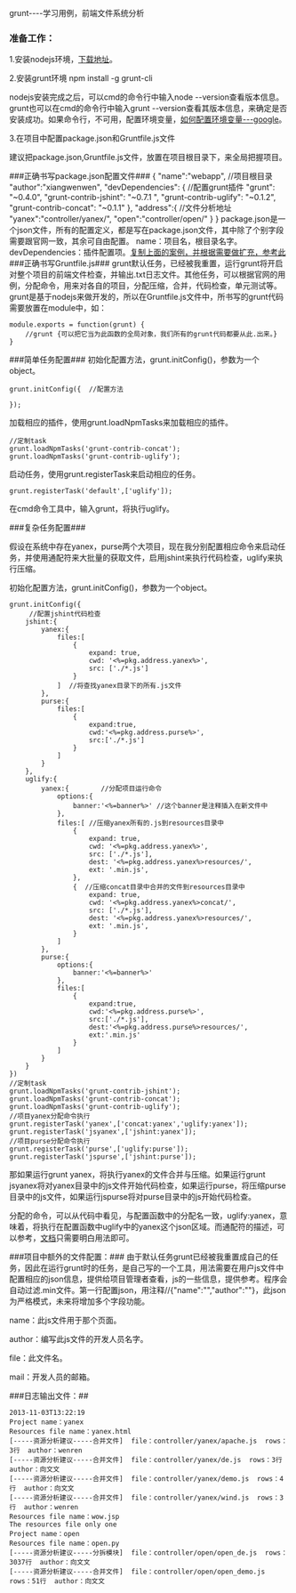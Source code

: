 grunt----学习用例，前端文件系统分析

### 准备工作： ###

1.安装nodejs环境，<a href="http://www.nodejs.org/">下载地址</a>。

2.安装grunt环境  npm install -g grunt-cli

nodejs安装完成之后，可以cmd的命令行中输入node --version查看版本信息。grunt也可以在cmd的命令行中输入grunt --version查看其版本信息，来确定是否安装成功。如果命令行，不可用，配置环境变量，<a href="https://www.google.com.hk/">如何配置环境变量---google</a>。

3.在项目中配置package.json和Gruntfile.js文件

建议把package.json,Gruntfile.js文件，放置在项目根目录下，来全局把握项目。

###正确书写package.json配置文件###
	{
	 	"name":"webapp",  //项目根目录
	    "author":"xiangwenwen",
	    "devDependencies": {  //配置grunt插件
	        "grunt": "~0.4.0",
	        "grunt-contrib-jshint": "~0.7.1 ",
	        "grunt-contrib-uglify": "~0.1.2",
	        "grunt-contrib-concat": "~0.1.1"
	    },
	    "address":{  //文件分析地址
	    	"yanex":"controller/yanex/",
	    	"open":"controller/open/"
	    }
	}
package.json是一个json文件，所有的配置定义，都是写在package.json文件，其中除了个别字段需要跟官网一致，其余可自由配置。
name：项目名，根目录名字。devDependencies：插件配置项。<a href="https://npmjs.org/doc/json.html">复制上面的案例，并根据需要做扩充，参考此</a>
###正确书写Gruntfile.js###
grunt默认任务，已经被我重置，运行grunt将开启对整个项目的前端文件检查，并输出.txt日志文件。其他任务，可以根据官网的用例，分配命令，用来对各自的项目，分配压缩，合并，代码检查，单元测试等。grunt是基于nodejs来做开发的，所以在Gruntfile.js文件中，所书写的grunt代码需要放置在module中，如：
	
	module.exports = function(grunt) {
		//grunt {可以把它当为此函数的全局对象，我们所有的grunt代码都要从此.出来。}
    }

###简单任务配置###
初始化配置方法，grunt.initConfig()，参数为一个object。

	grunt.initConfig({  //配置方法
	    
	});
	
加载相应的插件，使用grunt.loadNpmTasks来加载相应的插件。

	//定制task
	grunt.loadNpmTasks('grunt-contrib-concat');
	grunt.loadNpmTasks('grunt-contrib-uglify');

启动任务，使用grunt.registerTask来启动相应的任务。

	grunt.registerTask('default',['uglify']);

在cmd命令工具中，输入grunt，将执行uglify。

###复杂任务配置###

假设在系统中存在yanex，purse两个大项目，现在我分别配置相应命令来启动任务，并使用通配符来大批量的获取文件，启用jshint来执行代码检查，uglify来执行压缩。

初始化配置方法，grunt.initConfig()，参数为一个object。

	grunt.initConfig({
		 //配置jshint代码检查
		jshint:{
			yanex:{
                files:[
                    {
                        expand: true,
                        cwd: '<%=pkg.address.yanex%>', 
                        src: ['./*.js']
                    }
                ]  //将查找yanex目录下的所有.js文件
            },
            purse:{
                files:[
                    {
                        expand:true,
                        cwd:'<%=pkg.address.purse%>',
                        src:['./*.js']
                    }
                ]
            }
		},
		uglify:{
			yanex:{        //分配项目运行命令 
                options:{
                    banner:'<%=banner%>' //这个banner是注释插入在新文件中
                },
                files:[ //压缩yanex所有的.js到resources目录中
                    {
                        expand: true,
                        cwd: '<%=pkg.address.yanex%>',
                        src: ['./*.js'],
                        dest: '<%=pkg.address.yanex%>resources/',                         
                        ext: '.min.js',
                    },
                    {  //压缩concat目录中合并的文件到resources目录中
                        expand: true,
                        cwd: '<%=pkg.address.yanex%>concat/',
                        src: ['./*.js'],
                        dest: '<%=pkg.address.yanex%>resources/',                         
                        ext: '.min.js', 
                    }
                ]
            },
			purse:{
                options:{
                    banner:'<%=banner%>'
                },
                files:[
                    {
                        expand:true,
                        cwd:'<%=pkg.address.purse%>',
                        src:['./*.js'],
                        dest:'<%=pkg.address.purse%>resources/',
                        ext:'.min.js'
                    }
                ]
            }
		}	
    })
	//定制task
    grunt.loadNpmTasks('grunt-contrib-jshint');
    grunt.loadNpmTasks('grunt-contrib-concat');
    grunt.loadNpmTasks('grunt-contrib-uglify');
    //项目yanex分配命令执行
    grunt.registerTask('yanex',['concat:yanex','uglify:yanex']);
    grunt.registerTask('jsyanex',['jshint:yanex']);
    //项目purse分配命令执行
    grunt.registerTask('purse',['uglify:purse']);
    grunt.registerTask('jspurse',['jshint:purse']);

那如果运行grunt yanex，将执行yanex的文件合并与压缩。如果运行grunt jsyanex将对yanex目录中的js文件开始代码检查，如果运行purse，将压缩purse目录中的js文件，如果运行jspurse将对purse目录中的js开始代码检查。

分配的命令，可以从代码中看见，与配置函数中的分配名一致，uglify:yanex，意味着，将执行在配置函数中uglify中的yanex这个json区域。而通配符的描述，可以参考，<a href="http://www.gruntjs.net/docs/configuring-tasks/">文档</a>只需要明白用法即可。

###项目中额外的文件配置：###
由于默认任务grunt已经被我重置成自己的任务，因此在运行grunt时的任务，是自己写的一个工具，用法需要在用户js文件中配置相应的json信息，提供给项目管理者查看，js的一些信息，提供参考。程序会自动过滤.min文件。第一行配置json，用注释//{"name":"","author":""}，此json为严格模式，未来将增加多个字段功能。

name：此js文件用于那个页面。

author：编写此js文件的开发人员名字。

file：此文件名。

mail：开发人员的邮箱。

###日志输出文件：##

	2013-11-03T13:22:19
	Project name：yanex
	Resources file name：yanex.html
	[-----资源分析建议-----合并文件]  file：controller/yanex/apache.js  rows：3行  author：wenren
	[-----资源分析建议-----合并文件]  file：controller/yanex/de.js  rows：3行  author：向文文
	[-----资源分析建议-----合并文件]  file：controller/yanex/demo.js  rows：4行  author：向文文
	[-----资源分析建议-----合并文件]  file：controller/yanex/wind.js  rows：3行  author：wenren
	Resources file name：wow.jsp
	The resources file only one 
	Project name：open
	Resources file name：open.py
	[-----资源分析建议-----分拆模块]  file：controller/open/open_de.js  rows：3037行  author：向文文
	[-----资源分析建议-----合并文件]  file：controller/open/open_demo.js  rows：51行  author：向文文